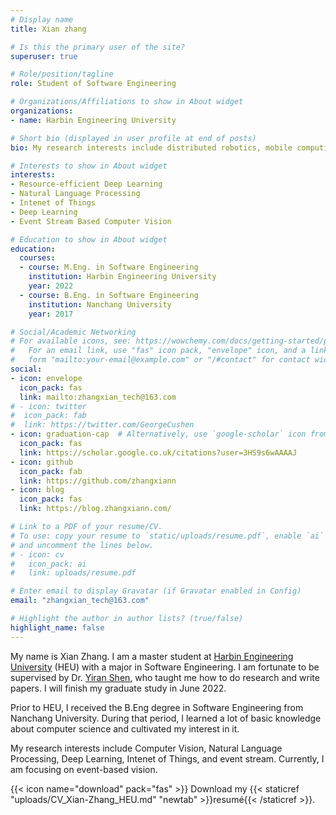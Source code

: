 ```yaml
---
# Display name
title: Xian zhang

# Is this the primary user of the site?
superuser: true

# Role/position/tagline
role: Student of Software Engineering

# Organizations/Affiliations to show in About widget
organizations:
- name: Harbin Engineering University

# Short bio (displayed in user profile at end of posts)
bio: My research interests include distributed robotics, mobile computing and programmable matter.

# Interests to show in About widget
interests:
- Resource-efficient Deep Learning
- Natural Language Processing
- Intenet of Things
- Deep Learning
- Event Stream Based Computer Vision

# Education to show in About widget
education:
  courses:
  - course: M.Eng. in Software Engineering
    institution: Harbin Engineering University
    year: 2022
  - course: B.Eng. in Software Engineering
    institution: Nanchang University
    year: 2017

# Social/Academic Networking
# For available icons, see: https://wowchemy.com/docs/getting-started/page-builder/#icons
#   For an email link, use "fas" icon pack, "envelope" icon, and a link in the
#   form "mailto:your-email@example.com" or "/#contact" for contact widget.
social:
- icon: envelope
  icon_pack: fas
  link: mailto:zhangxian_tech@163.com
# - icon: twitter
#  icon_pack: fab
#  link: https://twitter.com/GeorgeCushen
- icon: graduation-cap  # Alternatively, use `google-scholar` icon from `ai` icon pack
  icon_pack: fas
  link: https://scholar.google.co.uk/citations?user=3HS9s6wAAAAJ
- icon: github
  icon_pack: fab
  link: https://github.com/zhangxiann
- icon: blog
  icon_pack: fas
  link: https://blog.zhangxiann.com/

# Link to a PDF of your resume/CV.
# To use: copy your resume to `static/uploads/resume.pdf`, enable `ai` icons in `params.toml`, 
# and uncomment the lines below.
# - icon: cv
#   icon_pack: ai
#   link: uploads/resume.pdf

# Enter email to display Gravatar (if Gravatar enabled in Config)
email: "zhangxian_tech@163.com"

# Highlight the author in author lists? (true/false)
highlight_name: false
---
```


My name is Xian Zhang. I am a master student at [Harbin Engineering University](http://www.hrbeu.edu.cn/) (HEU) with a major in Software Engineering.  I am fortunate to be supervised by Dr. [Yiran Shen](http://scholar.google.com/citations?user=793NrmoAAAAJ&hl=zh-CN), who taught me how to do research and write papers. I will finish my graduate study in June 2022. 

Prior to HEU,  I received the B.Eng degree in Software Engineering from Nanchang University. During that period, I learned a lot of basic knowledge about computer science and cultivated my interest in it.

My research interests include Computer Vision, Natural Language Processing, Deep Learning, Intenet of Things, and event stream. Currently, I am focusing on event-based vision.

{{< icon name="download" pack="fas" >}} Download my {{< staticref "uploads/CV_Xian-Zhang_HEU.md" "newtab" >}}resumé{{< /staticref >}}.